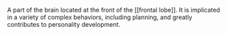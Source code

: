 A part of the brain located at the front of the [[frontal lobe]]. It is implicated in a variety of complex behaviors, including planning, and greatly contributes to personality development.